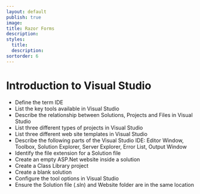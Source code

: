 ```yaml
---
layout: default
publish: true
image: 
title: Razor Forms
description: 
styles:
  title: 
  description: 
sortorder: 6
---
```

# Introduction to Visual Studio

- Define the term IDE
- List the key tools available in Visual Studio
- Describe the relationship between Solutions, Projects and Files in Visual Studio
- List three different types of projects in Visual Studio
- List three different web site templates in Visual Studio
- Describe the following parts of the Visual Studio IDE: Editor Window, Toolbox, Solution Explorer, Server Explorer, Error List, Output Window
- Identify the file extension for a Solution file
- Create an empty ASP.Net website inside a solution
- Create a Class Library project
- Create a blank solution
- Configure the tool options in Visual Studio
- Ensure the Solution file (.sln) and Website folder are in the same location
